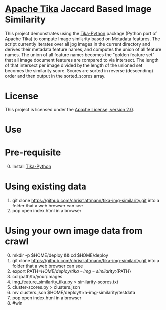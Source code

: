 [Apache Tika](http://tika.apache.org/) Jaccard Based Image Similarity
===

This project demonstrates using the [Tika-Python](http://github.com/chrismattmann/tika-python)
package (Python port of Apache Tika) to compute Image similarity based on Metadata features.
The script currently iterates over all jpg images in the current directory and derives their
metadata feature names, and computes the union of all feature names. The union of all feature
names becomes the "golden feature set" that all image document features are compared to via
intersect. The length of that intersect per image divided by the length of the unioned set 
becomes the similarity score. Scores are sorted in reverse (descending) order and then output
in the sorted_scores array.

License
===

This project is licensed under the [Apache License, version 2.0](http://www.apache.org/licenses/LICENSE-2.0).


Use
===

Pre-requisite
===
0. Install [Tika-Python](http://github.com/chrismattmann/tika-python)

Using existing data
===
1. git clone https://github.com/chrismattmann/tika-img-similarity.git into
a folder that a web browser can see
2. pop open index.html in a browser

Using your own image data from crawl
===
0. mkdir -p $HOME/deploy && cd $HOME/deploy
1. git clone https://github.com/chrismattmann/tika-img-similarity.git into
a folder that a web browser can see
2. export PATH=$HOME/deploy/tika-img-similarity:${PATH}
3. cd /path/to/your/images
4. img_feature_similarity_tika.py > similarity-scores.txt
5. cluster-scores.py > clusters.json
6. mv clusters.json $HOME/deploy/tika-img-similarity/testdata
7. pop open index.html in a browser
8. #win
